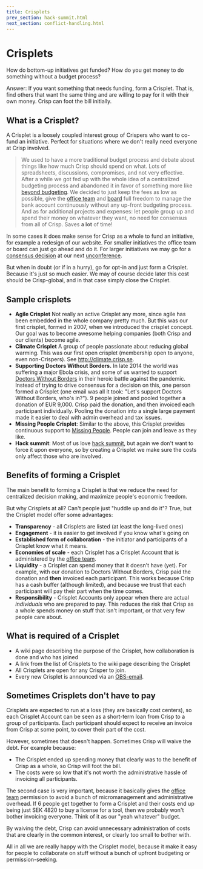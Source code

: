 ```yaml
---
title: Crisplets
prev_section: hack-summit.html
next_section: conflict-handling.html
---
```


Crisplets
=========

How do bottom-up initiatives get funded? How do you get money to do something without a budget process?

Answer: If you want something that needs funding, form a Crisplet. That is, find others that want the same thing and are willing to pay for it with their own money. Crisp can foot the bill initially.

What is a Crisplet?
-------------------

A Crisplet is a loosely coupled interest group of Crispers who want to co-fund an initiative. Perfect for situations where we don't really need everyone at Crisp involved.

> We used to have a more traditional budget process and debate about things like how much Crisp should spend on what. Lots of spreadsheets, discussions, compromises, and not very effective. After a while we got fed up with the whole idea of a centralized budgeting process and abandoned it in favor of something more like [beyond budgeting](http://www.slideshare.net/Lewitz/bjarte-bogsnes-about-beyond-budgeting-at-ale2011). We decided to just keep the fees as low as possible, give the [office team](office-team.html) and [board](board.html) full freedom to manage the bank account continuously without any up-front budgeting process. And as for additional projects and expenses: let people group up and spend their money on whatever they want, no need for consensus from all of Crisp. Saves **a lot** of time!

In some cases it does make sense for Crisp as a whole to fund an initiative, for example a redesign of our website. For smaller initiatives the office team or board can just go ahead and do it. For larger initiatives we may go for a [consensus decision](decisions.html) at our next [unconference](unconference.html).

But when in doubt (or if in a hurry), go for opt-in and just form a Crisplet. Because it's just so much easier. We may of course decide later this cost should be Crisp-global, and in that case simply close the Crisplet.

Sample crisplets
----------------

-   **Agile Crisplet** Not really an active Crisplet any more, since agile has been embedded in the whole company pretty much. But this was our first crisplet, formed in 2007, when we introduced the crisplet concept. Our goal was to become awesome helping companies (both Crisp and our clients) become agile.
-   **Climate Crisplet** A group of people passionate about reducing global warming. This was our first open crisplet (membership open to anyone, even non-Crispers). See http://climate.crisp.se.
-   **Supporting Doctors Without Borders.** In late 2014 the world was suffering a major Ebola crisis, and some of us wanted to support [Doctors Without Borders](http://www.msf.org) in their heroic battle against the pandemic. Instead of trying to drive consensus for a decision on this, one person formed a Crisplet (one email was all it took: "Let's support Doctors Without Borders, who's in?"). 9 people joined and pooled together a donation of EUR 9,000. Crisp paid the donation, and then invoiced each participant individually. Pooling the donation into a single large payment made it easier to deal with admin overhead and tax issues.
-   **Missing People Crisplet**: Similar to the above, this Crisplet provides continuous support to [Missing People](http://missingpeople.se). People can join and leave as they like.
-   **Hack summit**: Most of us love [hack summit](hack-summit.html), but again we don't want to force it upon everyone, so by creating a Crisplet we make sure the costs only affect those who are involved.

Benefits of forming a Crisplet
------------------------------

The main benefit to forming a Crisplet is that we reduce the need for centralized decision making, and maximize people's economic freedom.

But why Crisplets at all? Can't people just "huddle up and do it"? True, but the Crisplet model offer some advantages:

-   **Transparency** - all Crisplets are listed (at least the long-lived ones)
-   **Engagement** - it is easier to get involved if you know what's going on
-   **Established form of collaboration** - the initiator and participants of a Crisplet know what it means.
-   **Economies of scale** - each Crisplet has a Crisplet Account that is administered by the [office team](office-team.html).
-   **Liquidity** - a Crisplet can spend money that it doesn't have (yet). For example, with our donation to Doctors Without Borders, Crisp paid the donation and **then** invoiced each participant. This works because Crisp has a cash buffer (although limited), and because we trust that each participant will pay their part when the time comes.
-   **Responsibility** - Crisplet Accounts only appear when there are actual *individuals* who are prepared to pay. This reduces the risk that Crisp as a whole spends money on stuff that isn't important, or that very few people care about.

What is required of a Crisplet
------------------------------

-   A wiki page describing the purpose of the Crisplet, how collaboration is done and who has joined
-   A link from the list of Crisplets to the wiki page describing the Crisplet
-   All Crisplets are open for any Crisper to join.
-   Every new Crisplet is announced via an [OBS-email](email-conventions.html).

Sometimes Crisplets don't have to pay
-------------------------------------

Crisplets are expected to run at a loss (they are basically cost centers), so each Crisplet Account can be seen as a short-term loan from Crisp to a group of participants. Each participant should expect to receive an invoice from Crisp at some point, to cover their part of the cost.

However, sometimes that doesn't happen. Sometimes Crisp will waive the debt. For example because:

-   The Crisplet ended up spending money that clearly was to the benefit of Crisp as a whole, so Crisp will foot the bill.
-   The costs were so low that it's not worth the administrative hassle of invoicing all participants.

The second case is very important, because it basically gives the [office team](office-team.html) permission to avoid a bunch of micromanagement and administrative overhead. If 6 people get together to form a Crisplet and their costs end up being just SEK 4820 to buy a license for a tool, then we probably won't bother invoicing everyone. Think of it as our "yeah whatever" budget.

By waiving the debt, Crisp can avoid unnecessary administration of costs that are clearly in the common interest, or clearly too small to bother with.

All in all we are really happy with the Crisplet model, because it make it easy for people to collaborate on stuff without a bunch of upfront budgeting or permission-seeking.
